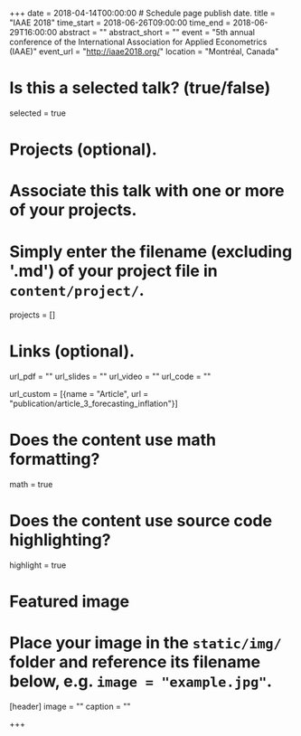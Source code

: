 +++
date = 2018-04-14T00:00:00  # Schedule page publish date.
title = "IAAE 2018"
time_start = 2018-06-26T09:00:00
time_end = 2018-06-29T16:00:00
abstract = ""
abstract_short = ""
event = "5th annual conference of the International Association for Applied Econometrics (IAAE)"
event_url = "http://iaae2018.org/"
location = "Montréal, Canada"

# Is this a selected talk? (true/false)
selected = true

# Projects (optional).
#   Associate this talk with one or more of your projects.
#   Simply enter the filename (excluding '.md') of your project file in `content/project/`.
projects = []

# Links (optional).
url_pdf = ""
url_slides = ""
url_video = ""
url_code = ""

url_custom = [{name = "Article", url = "publication/article_3_forecasting_inflation"}]

# Does the content use math formatting?
math = true

# Does the content use source code highlighting?
highlight = true

# Featured image
# Place your image in the `static/img/` folder and reference its filename below, e.g. `image = "example.jpg"`.
[header]
image = ""
caption = ""

+++